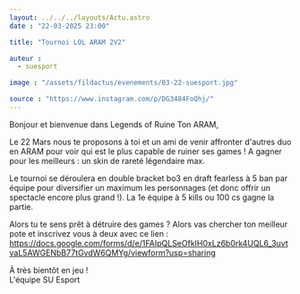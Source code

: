 ```yaml
---
layout: ../../../layouts/Actu.astro
date : "22-03-2025 23:00"

title: "Tournoi LOL ARAM 2V2"

auteur :
  - suesport

image : "/assets/fildactus/evenements/03-22-suesport.jpg"

source : "https://www.instagram.com/p/DG3484FoQhj/"
---
```


Bonjour et bienvenue dans Legends of Ruine Ton ARAM,

Le 22 Mars nous te proposons à toi et un ami de venir affronter d'autres duo en ARAM pour voir qui est le plus capable de ruiner ses games ! A gagner pour les meilleurs : un skin de rareté légendaire max.

Le tournoi se déroulera en double bracket bo3 en draft fearless à 5 ban par équipe pour diversifier un maximum les personnages (et donc offrir un spectacle encore plus grand !). La 1e équipe à 5 kills ou 100 cs gagne la partie.

Alors tu te sens prêt à détruire des games ? Alors vas chercher ton meilleur pote et inscrivez vous à deux avec ce lien : https://docs.google.com/forms/d/e/1FAIpQLSeOfkIH0xLz6b0rk4UQL6_3uvtvaL5AWGENbB77tGvdW6QMYg/viewform?usp=sharing

À très bientôt en jeu !  
L'équipe SU Esport